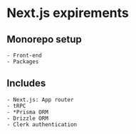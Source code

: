# Next.js expirements

## Monorepo setup
    - Front-end
    - Packages

## Includes
    - Next.js: App router
    - tRPC
    - *Prisma ORM
    - Drizzle ORM
    - Clerk authentication
    